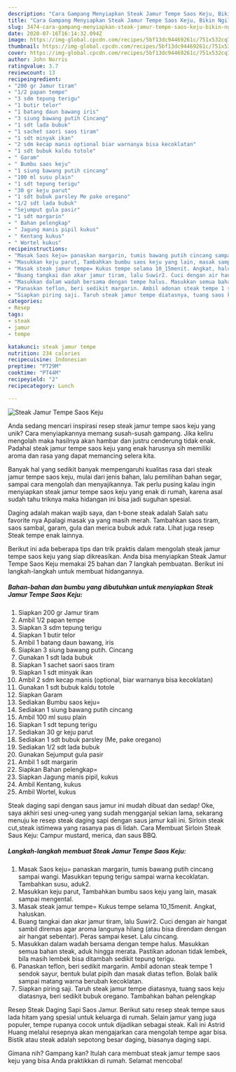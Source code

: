 ```yaml
---
description: "Cara Gampang Menyiapkan Steak Jamur Tempe Saos Keju, Bikin Ngiler"
title: "Cara Gampang Menyiapkan Steak Jamur Tempe Saos Keju, Bikin Ngiler"
slug: 3474-cara-gampang-menyiapkan-steak-jamur-tempe-saos-keju-bikin-ngiler
date: 2020-07-16T16:14:32.094Z
image: https://img-global.cpcdn.com/recipes/5bf13dc94469261c/751x532cq70/steak-jamur-tempe-saos-keju-foto-resep-utama.jpg
thumbnail: https://img-global.cpcdn.com/recipes/5bf13dc94469261c/751x532cq70/steak-jamur-tempe-saos-keju-foto-resep-utama.jpg
cover: https://img-global.cpcdn.com/recipes/5bf13dc94469261c/751x532cq70/steak-jamur-tempe-saos-keju-foto-resep-utama.jpg
author: John Norris
ratingvalue: 3.7
reviewcount: 13
recipeingredient:
- "200 gr Jamur tiram"
- "1/2 papan tempe"
- "3 sdm tepung terigu"
- "1 butir telor"
- "1 batang daun bawang iris"
- "3 siung bawang putih Cincang"
- "1 sdt lada bubuk"
- "1 sachet saori saos tiram"
- "1 sdt minyak ikan"
- "2 sdm kecap manis optional biar warnanya bisa kecoklatan"
- "1 sdt bubuk kaldu totole"
- " Garam"
- " Bumbu saos keju"
- "1 siung bawang putih cincang"
- "100 ml susu plain"
- "1 sdt tepung terigu"
- "30 gr keju parut"
- "1 sdt bubuk parsley Me pake oregano"
- "1/2 sdt lada bubuk"
- "Sejumput gula pasir"
- "1 sdt margarin"
- " Bahan pelengkap"
- " Jagung manis pipil kukus"
- " Kentang kukus"
- " Wortel kukus"
recipeinstructions:
- "Masak Saos keju= panaskan margarin, tumis bawang putih cincang sampai wangi. Masukkan tepung terigu sampai warna kecoklatan. Tambahkan susu, aduk2."
- "Masukkan keju parut, Tambahkan bumbu saos keju yang lain, masak sampai mengental."
- "Masak steak jamur tempe= Kukus tempe selama 10_15menit. Angkat, haluskan."
- "Buang tangkai dan akar jamur tiram, lalu Suwir2. Cuci dengan air hangat sambil diremas agar aroma langunya hilang (atau bisa direndam dengan air hangat sebentar). Peras sampai keset. Lalu cincang."
- "Masukkan dalam wadah bersama dengan tempe halus. Masukkan semua bahan steak, aduk hingga merata. Pastikan adonan tidak lembek, bila masih lembek bisa ditambah sedikit tepung terigu."
- "Panaskan teflon, beri sedikit margarin. Ambil adonan steak tempe 1 sendok sayur, bentuk bulat pipih dan masak diatas teflon. Bolak balik sampai matang warna berubah kecoklatan."
- "Siapkan piring saji. Taruh steak jamur tempe diatasnya, tuang saos keju diatasnya, beri sedikit bubuk oregano. Tambahkan bahan pelengkap"
categories:
- Resep
tags:
- steak
- jamur
- tempe

katakunci: steak jamur tempe 
nutrition: 234 calories
recipecuisine: Indonesian
preptime: "PT29M"
cooktime: "PT44M"
recipeyield: "2"
recipecategory: Lunch

---
```



![Steak Jamur Tempe Saos Keju](https://img-global.cpcdn.com/recipes/5bf13dc94469261c/751x532cq70/steak-jamur-tempe-saos-keju-foto-resep-utama.jpg)

Anda sedang mencari inspirasi resep steak jamur tempe saos keju yang unik? Cara menyiapkannya memang susah-susah gampang. Jika keliru mengolah maka hasilnya akan hambar dan justru cenderung tidak enak. Padahal steak jamur tempe saos keju yang enak harusnya sih memiliki aroma dan rasa yang dapat memancing selera kita.

Banyak hal yang sedikit banyak mempengaruhi kualitas rasa dari steak jamur tempe saos keju, mulai dari jenis bahan, lalu pemilihan bahan segar, sampai cara mengolah dan menyajikannya. Tak perlu pusing kalau ingin menyiapkan steak jamur tempe saos keju yang enak di rumah, karena asal sudah tahu triknya maka hidangan ini bisa jadi suguhan spesial.

Daging adalah makan wajib saya, dan t-bone steak adalah Salah satu favorite nya Apalagi masak ya yang masih merah. Tambahkan saos tiram, saos sambal, garam, gula dan merica bubuk aduk rata. Lihat juga resep Steak tempe enak lainnya.


Berikut ini ada beberapa tips dan trik praktis dalam mengolah steak jamur tempe saos keju yang siap dikreasikan. Anda bisa menyiapkan Steak Jamur Tempe Saos Keju memakai 25 bahan dan 7 langkah pembuatan. Berikut ini langkah-langkah untuk membuat hidangannya.

<!--inarticleads1-->

##### Bahan-bahan dan bumbu yang dibutuhkan untuk menyiapkan Steak Jamur Tempe Saos Keju:

1. Siapkan 200 gr Jamur tiram
1. Ambil 1/2 papan tempe
1. Siapkan 3 sdm tepung terigu
1. Siapkan 1 butir telor
1. Ambil 1 batang daun bawang, iris
1. Siapkan 3 siung bawang putih. Cincang
1. Gunakan 1 sdt lada bubuk
1. Siapkan 1 sachet saori saos tiram
1. Siapkan 1 sdt minyak ikan
1. Ambil 2 sdm kecap manis (optional, biar warnanya bisa kecoklatan)
1. Gunakan 1 sdt bubuk kaldu totole
1. Siapkan  Garam
1. Sediakan  Bumbu saos keju=
1. Sediakan 1 siung bawang putih cincang
1. Ambil 100 ml susu plain
1. Siapkan 1 sdt tepung terigu
1. Sediakan 30 gr keju parut
1. Sediakan 1 sdt bubuk parsley (Me, pake oregano)
1. Sediakan 1/2 sdt lada bubuk
1. Gunakan Sejumput gula pasir
1. Ambil 1 sdt margarin
1. Siapkan  Bahan pelengkap=
1. Siapkan  Jagung manis pipil, kukus
1. Ambil  Kentang, kukus
1. Ambil  Wortel, kukus


Steak daging sapi dengan saus jamur ini mudah dibuat dan sedap! Oke, saya akhiri sesi uneg-uneg yang sudah mengganjal sekian lama, sekarang menuju ke resep steak daging sapi dengan saus jamur kali ini. Sirloin steak cut,steak istimewa yang rasanya pas di lidah. Cara Membuat Sirloin Steak Saus Keju: Campur mustard, merica, dan saus BBQ. 

<!--inarticleads2-->

##### Langkah-langkah membuat Steak Jamur Tempe Saos Keju:

1. Masak Saos keju= panaskan margarin, tumis bawang putih cincang sampai wangi. Masukkan tepung terigu sampai warna kecoklatan. Tambahkan susu, aduk2.
1. Masukkan keju parut, Tambahkan bumbu saos keju yang lain, masak sampai mengental.
1. Masak steak jamur tempe= Kukus tempe selama 10_15menit. Angkat, haluskan.
1. Buang tangkai dan akar jamur tiram, lalu Suwir2. Cuci dengan air hangat sambil diremas agar aroma langunya hilang (atau bisa direndam dengan air hangat sebentar). Peras sampai keset. Lalu cincang.
1. Masukkan dalam wadah bersama dengan tempe halus. Masukkan semua bahan steak, aduk hingga merata. Pastikan adonan tidak lembek, bila masih lembek bisa ditambah sedikit tepung terigu.
1. Panaskan teflon, beri sedikit margarin. Ambil adonan steak tempe 1 sendok sayur, bentuk bulat pipih dan masak diatas teflon. Bolak balik sampai matang warna berubah kecoklatan.
1. Siapkan piring saji. Taruh steak jamur tempe diatasnya, tuang saos keju diatasnya, beri sedikit bubuk oregano. Tambahkan bahan pelengkap


Resep Steak Daging Sapi Saos Jamur. Berikut satu resep steak tempe saus lada hitam yang spesial untuk keluarga di rumah. Selain jamur yang juga populer, tempe rupanya cocok untuk dijadikan sebagai steak. Kali ini Astrid Huang melalui resepnya akan mengajarkan cara mengolah tempe agar bisa. Bistik atau steak adalah sepotong besar daging, biasanya daging sapi. 

Gimana nih? Gampang kan? Itulah cara membuat steak jamur tempe saos keju yang bisa Anda praktikkan di rumah. Selamat mencoba!
